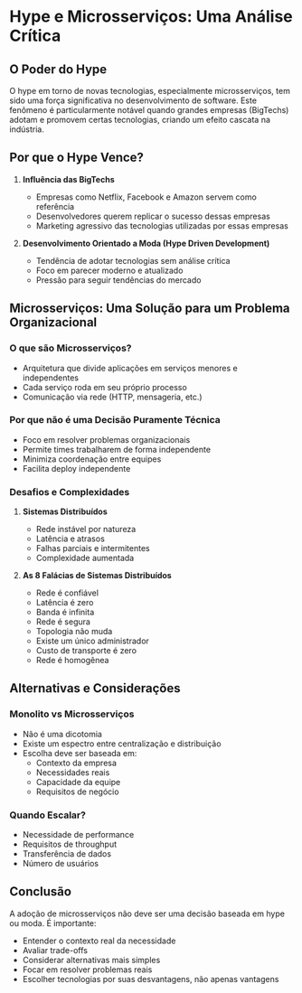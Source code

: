 # Hype e Microsserviços: Uma Análise Crítica

## O Poder do Hype

O hype em torno de novas tecnologias, especialmente microsserviços, tem sido uma força significativa no desenvolvimento de software. Este fenômeno é particularmente notável quando grandes empresas (BigTechs) adotam e promovem certas tecnologias, criando um efeito cascata na indústria.

## Por que o Hype Vence?

1. **Influência das BigTechs**
   - Empresas como Netflix, Facebook e Amazon servem como referência
   - Desenvolvedores querem replicar o sucesso dessas empresas
   - Marketing agressivo das tecnologias utilizadas por essas empresas

2. **Desenvolvimento Orientado a Moda (Hype Driven Development)**
   - Tendência de adotar tecnologias sem análise crítica
   - Foco em parecer moderno e atualizado
   - Pressão para seguir tendências do mercado

## Microsserviços: Uma Solução para um Problema Organizacional

### O que são Microsserviços?
- Arquitetura que divide aplicações em serviços menores e independentes
- Cada serviço roda em seu próprio processo
- Comunicação via rede (HTTP, mensageria, etc.)

### Por que não é uma Decisão Puramente Técnica
- Foco em resolver problemas organizacionais
- Permite times trabalharem de forma independente
- Minimiza coordenação entre equipes
- Facilita deploy independente

### Desafios e Complexidades
1. **Sistemas Distribuídos**
   - Rede instável por natureza
   - Latência e atrasos
   - Falhas parciais e intermitentes
   - Complexidade aumentada

2. **As 8 Falácias de Sistemas Distribuídos**
   - Rede é confiável
   - Latência é zero
   - Banda é infinita
   - Rede é segura
   - Topologia não muda
   - Existe um único administrador
   - Custo de transporte é zero
   - Rede é homogênea

## Alternativas e Considerações

### Monolito vs Microsserviços
- Não é uma dicotomia
- Existe um espectro entre centralização e distribuição
- Escolha deve ser baseada em:
  - Contexto da empresa
  - Necessidades reais
  - Capacidade da equipe
  - Requisitos de negócio

### Quando Escalar?
- Necessidade de performance
- Requisitos de throughput
- Transferência de dados
- Número de usuários

## Conclusão

A adoção de microsserviços não deve ser uma decisão baseada em hype ou moda. É importante:
- Entender o contexto real da necessidade
- Avaliar trade-offs
- Considerar alternativas mais simples
- Focar em resolver problemas reais
- Escolher tecnologias por suas desvantagens, não apenas vantagens 